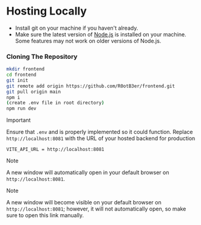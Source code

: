 # Hosting Locally

- Install git on your machine if you haven't already.
- Make sure the latest version of [Node.js](https://nodejs.org/en/) is installed on your machine. Some features may not work on older versions of Node.js.

### Cloning The Repository

```bash
mkdir frontend
cd frontend
git init
git remote add origin https://github.com/R0otB3er/frontend.git
git pull origin main
npm i
(create .env file in root directory)
npm run dev
```

> [!IMPORTANT]
> Ensure that `.env` and is properly implemented so it could function.
> Replace `http://localhost:8081` with the URL of your hosted backend for production

```env
VITE_API_URL = http://localhost:8081
```

> [!NOTE]
> A new window will automatically open in your default browser on `http://localhost:8081`.

> [!NOTE]
> A new window will become visible on your default browser on `http://localhost:8081`; however, it will not automatically open, so make sure to open this link manually.
